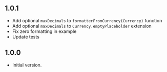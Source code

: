 ## 1.0.1
- Add optional `maxDecimals` to `formatterFromCurrency(Currency)` function
- Add optional `maxDecimals` to `Currency.emptyPlaceholder` extension
- Fix zero formatting in example
- Update tests

## 1.0.0
- Initial version.
